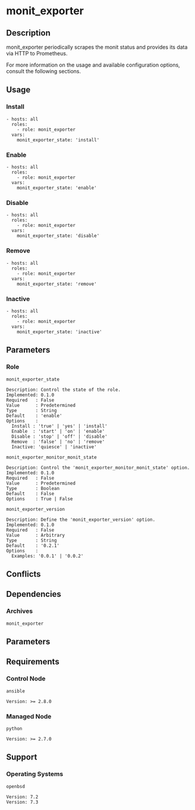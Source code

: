 # monit_exporter

## Description

monit_exporter periodically scrapes the monit status and provides its data via
HTTP to Prometheus.

For more information on the usage and available configuration options,
consult the following sections.

## Usage

### Install

```
- hosts: all
  roles:
    - role: monit_exporter
  vars:
    monit_exporter_state: 'install'
```

### Enable

```
- hosts: all
  roles:
    - role: monit_exporter
  vars:
    monit_exporter_state: 'enable'
```

### Disable

```
- hosts: all
  roles:
    - role: monit_exporter
  vars:
    monit_exporter_state: 'disable'
```

### Remove

```
- hosts: all
  roles:
    - role: monit_exporter
  vars:
    monit_exporter_state: 'remove'
```

### Inactive

```
- hosts: all
  roles:
    - role: monit_exporter
  vars:
    monit_exporter_state: 'inactive'
```

## Parameters

### Role

`monit_exporter_state`

    Description: Control the state of the role.
    Implemented: 0.1.0
    Required   : False
    Value      : Predetermined
    Type       : String
    Default    : 'enable'
    Options    :
      Install : 'true' | 'yes' | 'install'
      Enable  : 'start' | 'on' | 'enable'
      Disable : 'stop' | 'off' | 'disable'
      Remove  : 'false' | 'no' | 'remove'
      Inactive: 'quiesce' | 'inactive'

`monit_exporter_monitor_monit_state`

    Description: Control the 'monit_exporter_monitor_monit_state' option.
    Implemented: 0.1.0
    Required   : False
    Value      : Predetermined
    Type       : Boolean
    Default    : False
    Options    : True | False

`monit_exporter_version`

    Description: Define the 'monit_exporter_version' option.
    Implemented: 0.1.0
    Required   : False
    Value      : Arbitrary
    Type       : String
    Default    : '0.2.1'
    Options    :
      Examples: '0.0.1' | '0.0.2'

## Conflicts

## Dependencies

### Archives

`monit_exporter`

## Parameters

## Requirements

### Control Node

`ansible`

    Version: >= 2.8.0

### Managed Node

`python`

    Version: >= 2.7.0

## Support

### Operating Systems

`openbsd`

    Version: 7.2
    Version: 7.3
